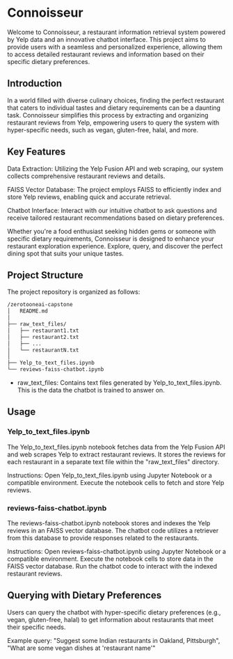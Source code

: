 # Connoisseur

Welcome to Connoisseur, a restaurant information retrieval system powered by Yelp data and an innovative chatbot interface. This project aims to provide users with a seamless and personalized experience, allowing them to access detailed restaurant reviews and information based on their specific dietary preferences.

## Introduction

In a world filled with diverse culinary choices, finding the perfect restaurant that caters to individual tastes and dietary requirements can be a daunting task. Connoisseur simplifies this process by extracting and organizing restaurant reviews from Yelp, empowering users to query the system with hyper-specific needs, such as vegan, gluten-free, halal, and more.

## Key Features

Data Extraction: Utilizing the Yelp Fusion API and web scraping, our system collects comprehensive restaurant reviews and details.

FAISS Vector Database: The project employs FAISS to efficiently index and store Yelp reviews, enabling quick and accurate retrieval.

Chatbot Interface: Interact with our intuitive chatbot to ask questions and receive tailored restaurant recommendations based on dietary preferences.

Whether you're a food enthusiast seeking hidden gems or someone with specific dietary requirements, Connoisseur is designed to enhance your restaurant exploration experience. Explore, query, and discover the perfect dining spot that suits your unique tastes.


## Project Structure

The project repository is organized as follows:


```bash
/zerotooneai-capstone
│   README.md
│
├── raw_text_files/
│   ├── restaurant1.txt
│   ├── restaurant2.txt
│   ├── ...
│   └── restaurantN.txt
│
├── Yelp_to_text_files.ipynb
└── reviews-faiss-chatbot.ipynb
```

- raw_text_files: Contains text files generated by Yelp_to_text_files.ipynb. This is the data the chatbot is trained to answer on.


## Usage

### Yelp_to_text_files.ipynb

The Yelp_to_text_files.ipynb notebook fetches data from the Yelp Fusion API and web scrapes Yelp to extract restaurant reviews. It stores the reviews for each restaurant in a separate text file within the "raw_text_files" directory.

Instructions:
Open Yelp_to_text_files.ipynb using Jupyter Notebook or a compatible environment.
Execute the notebook cells to fetch and store Yelp reviews.

### reviews-faiss-chatbot.ipynb

The reviews-faiss-chatbot.ipynb notebook stores and indexes the Yelp reviews in an FAISS vector database. The chatbot code utilizes a retriever from this database to provide responses related to the restaurants.

Instructions:
Open reviews-faiss-chatbot.ipynb using Jupyter Notebook or a compatible environment.
Execute the notebook cells to store data in the FAISS vector database.
Run the chatbot code to interact with the indexed restaurant reviews.


## Querying with Dietary Preferences
Users can query the chatbot with hyper-specific dietary preferences (e.g., vegan, gluten-free, halal) to get information about restaurants that meet their specific needs.

Example query: "Suggest some Indian restaurants in Oakland, Pittsburgh", "What are some vegan dishes at 'restaurant name'"
